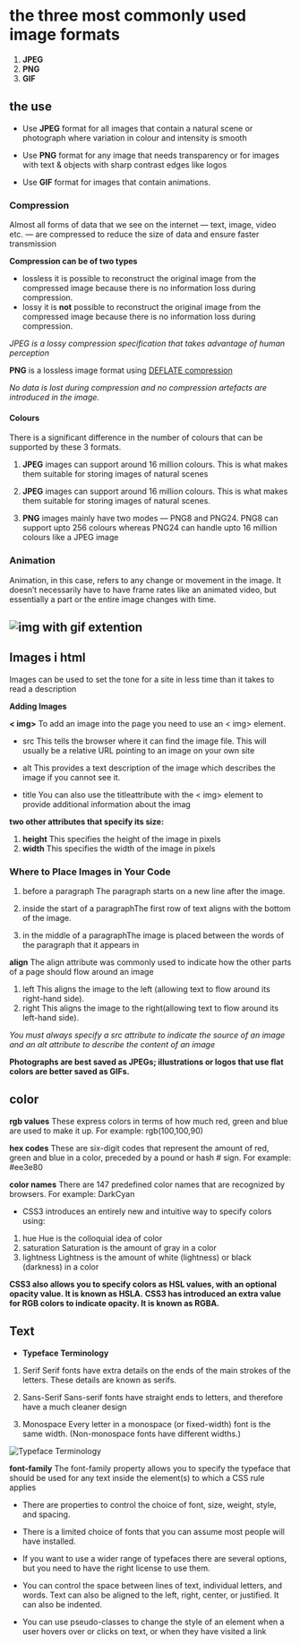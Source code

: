 
# the three most commonly used image formats
1. **JPEG**
2. **PNG**
3. **GIF**

## the use
- Use **JPEG** format for all images that contain a natural scene or photograph where variation in colour and intensity is smooth

- Use **PNG** format for any image that needs transparency or for images with text & objects with sharp contrast edges like logos

- Use **GIF** format for images that contain animations.
### Compression

Almost all forms of data that we see on the internet — text, image, video etc. — are compressed to reduce the size of data and ensure faster transmission

**Compression can be of two types**
- lossless
it is possible to reconstruct the original image from the compressed image because there is no information loss during compression.
- lossy
it is **not** possible to reconstruct the original image from the compressed image because there is no information loss during compression.

*JPEG is a lossy compression specification that takes advantage of human perception*

**PNG** is a lossless image format using [DEFLATE compression](https://en.wikipedia.org/wiki/Deflate)

*No data is lost during compression and no compression artefacts are introduced in the image.*

#### Colours
There is a significant difference in the number of colours that can be supported by these 3 formats.

 1. **JPEG** images can support around 16 million colours. This is what makes them suitable for storing images of natural scenes 

 2. **JPEG** images can support around 16 million colours. This is what makes them suitable for storing images of natural scenes.

 3. **PNG** images mainly have two modes — PNG8 and PNG24. PNG8 can support upto 256 colours whereas PNG24 can handle upto 16 million colours like a JPEG image

 ### Animation

 Animation, in this case, refers to any change or movement in the image. It doesn’t necessarily have to have frame rates like an animated video, but essentially a part or the entire image changes with time.

 ![img with gif extention](https://upload.wikimedia.org/wikipedia/commons/a/aa/SmallFullColourGIF.gif)
 -------------------------------------------------------------------------------------------------------
 ## Images i html
Images can be used to set the tone for a site in less time than it takes to read a description

**Adding Images**

**< img>** 
To add an image into the page you need to use an < img> element. 

- src 
This tells the browser where it can find the image file. This will usually be a relative URL 
pointing to an image on your own site

- alt
This provides a text description of the image which describes the image if you cannot see it.

- title
You can also use the titleattribute with the < img> element 
to provide additional information about the imag

**two other attributes that specify its size:**
1. **height**
This specifies the height of the image in pixels
2. **width**
This specifies the width of the image in pixels

 ### Where to Place Images in Your Code
 1. before a paragraph The paragraph starts on a new line after the image.

 2. inside the start of a paragraphThe first row of text aligns with the bottom of the image.

3. in the middle of a paragraphThe image is placed between the words of the paragraph that it appears in


**align**
The align attribute was commonly used to indicate how the other parts of a page should 
flow around an image

1. left
This aligns the image to the left (allowing text to flow around its right-hand side).
1. right
This aligns the image to the right(allowing text to flow around its left-hand side).

*You must always specify a src attribute to indicate the source of an image and an alt attribute to describe the content of an image*

**Photographs are best saved as JPEGs; illustrations or logos that use flat colors are better saved as GIFs.**

## color

**rgb values**
These express colors in terms 
of how much red, green and 
blue are used to make it up. For 
example: rgb(100,100,90)

**hex codes**
These are six-digit codes that 
represent the amount of red, 
green and blue in a color, 
preceded by a pound or hash # 
sign. For example: #ee3e80

**color names**
There are 147 predefined color 
names that are recognized 
by browsers. For example: 
DarkCyan

- CSS3 introduces an entirely new and intuitive 
way to specify colors using:

1. hue Hue is the colloquial idea of color 
2. saturation
Saturation is the amount of 
gray in a color
3. lightness
Lightness is the amount of 
white (lightness) or black 
(darkness) in a color

**CSS3 also allows you to specify colors as HSL values, with an optional opacity value. It is known as HSLA.**
**CSS3 has introduced an extra value for RGB colors to indicate opacity. It is known as RGBA.**

## Text
- **Typeface Terminology**
1. Serif 
Serif fonts have extra details on 
the ends of the main strokes of 
the letters. These details are 
known as serifs.

2. Sans-Serif
Sans-serif fonts have straight 
ends to letters, and therefore 
have a much cleaner design

3. Monospace
Every letter in a monospace (or 
fixed-width) font is the same 
width. (Non-monospace fonts 
have different widths.)


![Typeface Terminology](https://upload.wikimedia.org/wikipedia/commons/thumb/a/a4/Font_types.svg/220px-Font_types.svg.png)

**font-family**
The font-family property 
allows you to specify the 
typeface that should be used for 
any text inside the element(s) to 
which a CSS rule applies

- There are properties to control the choice of font, size, 
weight, style, and spacing.

-  There is a limited choice of fonts that you can assume 
most people will have installed.

-  If you want to use a wider range of typefaces there are 
several options, but you need to have the right license 
to use them.

-  You can control the space between lines of text, 
individual letters, and words. Text can also be aligned 
to the left, right, center, or justified. It can also be 
indented.

- You can use pseudo-classes to change the style of an 
element when a user hovers over or clicks on text, or 
when they have visited a link